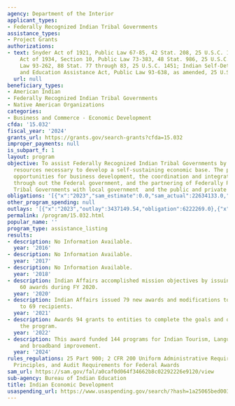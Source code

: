 ```yaml
---
agency: Department of the Interior
applicant_types:
- Federally Recognized Indian Tribal Governments
assistance_types:
- Project Grants
authorizations:
- text: Snyder Act of 1921, Public Law 67-85, 42 Stat. 208, 25 U.S.C. 13; Indian Reorganization
    Act of 1934, Section 10, Public Law 73-383, 48 Stat. 986, 25 U.S.C. 470; Public
    Law 93-262, 88 Stat. 77 through 83, 25 U.S.C. 1451; Indian Self-Determination
    and Education Assistance Act, Public Law 93-638, as amended, 25 U.S.C. 450.
  url: null
beneficiary_types:
- American Indian
- Federally Recognized Indian Tribal Governments
- Native American Organizations
categories:
- Business and Commerce - Economic Development
cfda: '15.032'
fiscal_year: '2024'
grants_url: https://grants.gov/search-grants?cfda=15.032
improper_payments: null
is_subpart_f: 1
layout: program
objective: To assist Federally Recognized Indian Tribal Governments by providing the
  resources necessary to develop a self-sustaining economic base. The program provides
  opportunities for business development, the coordination and integration of programs
  through out the Federal government, and the partnering of Federally Recognized Indian
  Tribal Governments with local government  and the public and private business sector.
obligations: '[{"x":"2023","sam_estimate":0.0,"sam_actual":22634133.0,"usa_spending_actual":22634132.71},{"x":"2024","sam_estimate":0.0,"sam_actual":24595455.0,"usa_spending_actual":24565965.55},{"x":"2025","sam_estimate":0.0,"sam_actual":24500000.0,"usa_spending_actual":1715920.0}]'
other_program_spending: null
outlays: '[{"x":"2023","outlay":3437149.54,"obligation":6222269.0},{"x":"2024","outlay":15731302.47,"obligation":22120004.81},{"x":"2025","outlay":0.0,"obligation":196128.0}]'
permalink: /program/15.032.html
popular_name: ''
program_type: assistance_listing
results:
- description: No Information Available.
  year: '2016'
- description: No Information Available.
  year: '2017'
- description: No Information Available.
  year: '2018'
- description: Indian Affairs accomplished mission objectives by issuing approximately
    60 awards during FY 2020.
  year: '2020'
- description: Indian Affairs issued 79 new awards and modifications to existing awards
    to 69 recipients.
  year: '2021'
- description: Awards 94 grants to entities to complete the goals and objectives of
    the program.
  year: '2022'
- description: This award funded 144 programs for Indian Tourism, Language Immersion,
    and broadband improvement.
  year: '2024'
rules_regulations: 25 Part 900; 2 CFR 200 Uniform Administrative Requirements, Cost
  Principles, and Audit Requirements for Federal Awards
sam_url: https://sam.gov/fal/a0caf0d064f34662b8c02292226e9120/view
sub-agency: Bureau of Indian Education
title: Indian Economic Development
usaspending_url: https://www.usaspending.gov/search/?hash=1a25065bed003393281a48804090702a
---
```

